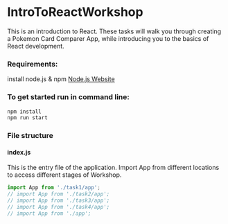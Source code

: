 # IntroToReactWorkshop

This is an introduction to React. These tasks will walk you through creating a Pokemon Card Comparer App, while introducing you to the basics of React development.

### Requirements:
install node.js & npm
[Node.js Website](https://nodejs.org/en/)

### To get started run in command line:
```javascript
npm install
npm run start
```

### File structure
#### index.js
This is the entry file of the application. Import App from different locations to access different stages of Workshop. 
```javascript
import App from './task1/app';
// import App from './task2/app';
// import App from './task3/app';
// import App from './task4/app';
// import App from './app';
```
